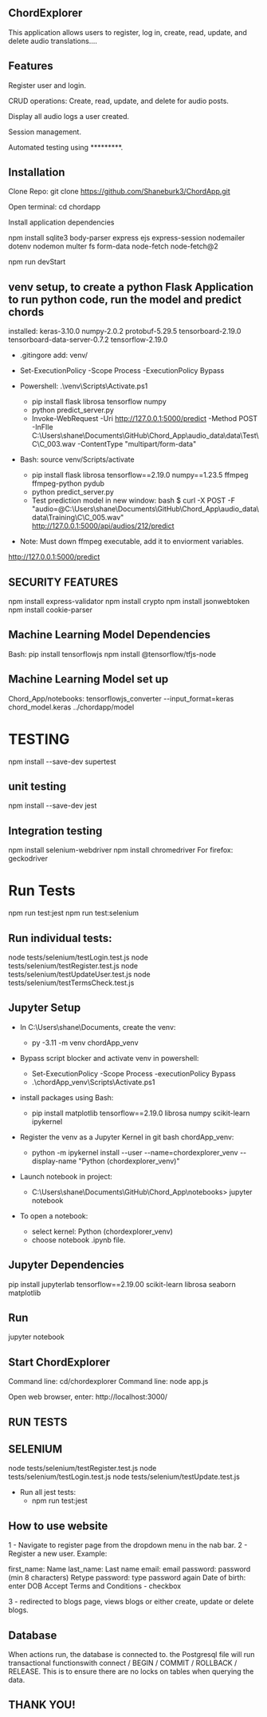 ## ChordExplorer

This application allows users to register, log in, create, read, update, and delete audio translations....

## Features

Register user and login.

CRUD operations: Create, read, update, and delete for audio posts.

Display all audio logs a user created.

Session management.

Automated testing using *********.

## Installation

Clone Repo: git clone https://github.com/Shaneburk3/ChordApp.git

Open terminal: cd chordapp

Install  application dependencies

npm install sqlite3 body-parser express ejs express-session nodemailer dotenv nodemon multer fs form-data node-fetch node-fetch@2

npm run devStart

## venv setup, to create a python Flask Application to run python code, run the model and predict chords

installed: keras-3.10.0 numpy-2.0.2 protobuf-5.29.5 tensorboard-2.19.0 tensorboard-data-server-0.7.2 tensorflow-2.19.0 

- .gitingore add: venv/
- Set-ExecutionPolicy -Scope Process -ExecutionPolicy Bypass
- Powershell: .\venv\Scripts\Activate.ps1
    - pip install flask librosa tensorflow numpy
    - python predict_server.py
    - Invoke-WebRequest -Uri http://127.0.0.1:5000/predict -Method POST -InFIle C:\Users\shane\Documents\GitHub\Chord_App\audio_data\data\Test\C\C_003.wav -ContentType "multipart/form-data"



- Bash: source venv/Scripts/activate
    - pip install flask librosa tensorflow==2.19.0 numpy==1.23.5 ffmpeg ffmpeg-python pydub
    - python predict_server.py
    - Test prediction model in new window: bash $ curl -X POST -F "audio=@C:\Users\shane\Documents\GitHub\Chord_App\audio_data\data\Training\C\C_005.wav" http://127.0.0.1:5000/api/audios/212/predict

- Note: Must down ffmpeg executable, add it to enviorment variables.

http://127.0.0.1:5000/predict


## SECURITY FEATURES
npm install express-validator
npm install crypto
npm install jsonwebtoken
npm install cookie-parser

## Machine Learning Model Dependencies

Bash: pip install tensorflowjs
npm install @tensorflow/tfjs-node

## Machine Learning Model set up

Chord_App/notebooks: tensorflowjs_converter --input_format=keras chord_model.keras ../chordapp/model


# TESTING

npm install --save-dev supertest

## unit testing

npm install --save-dev jest

## Integration testing

npm install selenium-webdriver
npm install chromedriver
For firefox: geckodriver

# Run Tests

npm run test:jest
npm run test:selenium

## Run individual tests:

node tests/selenium/testLogin.test.js 
node tests/selenium/testRegister.test.js
node tests/selenium/testUpdateUser.test.js
node tests/selenium/testTermsCheck.test.js



## Jupyter Setup
-  In C:\Users\shane\Documents, create the venv: 
    - py -3.11 -m venv chordApp_venv

- Bypass script blocker and activate venv in powershell: 
    - Set-ExecutionPolicy -Scope Process -executionPolicy Bypass 
    - .\chordApp_venv\Scripts\Activate.ps1

- install packages using Bash: 
    - pip install matplotlib tensorflow==2.19.0 librosa numpy scikit-learn ipykernel

- Register the venv as a Jupyter Kernel in git bash chordApp_venv:
    - python -m ipykernel install --user --name=chordexplorer_venv --display-name "Python (chordexplorer_venv)"

- Launch notebook in project:
    - C:\Users\shane\Documents\GitHub\Chord_App\notebooks> jupyter notebook

- To open a notebook: 
    - select kernel: Python (chordexplorer_venv)
    - choose notebook .ipynb file.


## Jupyter Dependencies
pip install jupyterlab tensorflow==2.19.00 scikit-learn librosa seaborn matplotlib

## Run
jupyter notebook

## Start ChordExplorer

Command line: cd/chordexplorer
Command line: node app.js

Open web browser, enter: http://localhost:3000/

## RUN TESTS

## SELENIUM

node tests/selenium/testRegister.test.js
node tests/selenium/testLogin.test.js
node tests/selenium/testUpdate.test.js

- Run all jest tests: 
    - npm run test:jest

## How to use website

1 - Navigate to register page from the dropdown menu in the nab bar.
2 - Register a new user. Example:

first_name: Name
last_name: Last name
email: email
password: password (min 8 characters)
Retype password: type password again
Date of birth: enter DOB
Accept Terms and Conditions - checkbox

3 - redirected to blogs page, views blogs or either create, update or delete blogs.

## Database 

When actions run, the database is connected to. the Postgresql file will run transactional functionswith connect / BEGIN / COMMIT / ROLLBACK / RELEASE. This is to ensure there are no locks on tables when querying the data. 

## THANK YOU!
